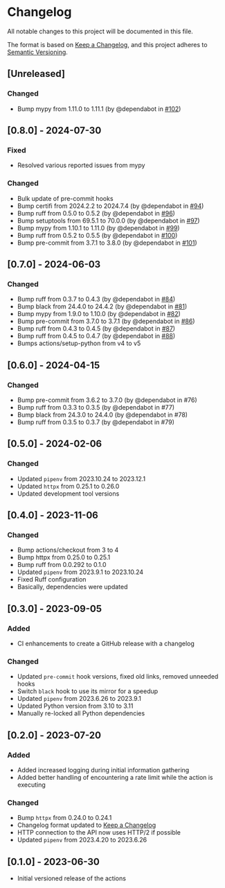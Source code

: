 # Changelog

All notable changes to this project will be documented in this file.

The format is based on [Keep a Changelog](https://keepachangelog.com/en/1.1.0/),
and this project adheres to [Semantic Versioning](https://semver.org/spec/v2.0.0.html).

## [Unreleased]

### Changed

- Bump mypy from 1.11.0 to 1.11.1 (by @dependabot in [#102](https://github.com/stumpylog/image-cleaner-action/pull/102))

## [0.8.0] - 2024-07-30

### Fixed

- Resolved various reported issues from mypy

### Changed

- Bulk update of pre-commit hooks
- Bump certifi from 2024.2.2 to 2024.7.4 (by @dependabot in [#94](https://github.com/stumpylog/image-cleaner-action/pull/94))
- Bump ruff from 0.5.0 to 0.5.2 (by @dependabot in [#96](https://github.com/stumpylog/image-cleaner-action/pull/96))
- Bump setuptools from 69.5.1 to 70.0.0 (by @dependabot in [#97](https://github.com/stumpylog/image-cleaner-action/pull/97))
- Bump mypy from 1.10.1 to 1.11.0 (by @dependabot in [#99](https://github.com/stumpylog/image-cleaner-action/pull/99))
- Bump ruff from 0.5.2 to 0.5.5 (by @dependabot in [#100](https://github.com/stumpylog/image-cleaner-action/pull/100))
- Bump pre-commit from 3.7.1 to 3.8.0 (by @dependabot in [#101](https://github.com/stumpylog/image-cleaner-action/pull/101))

## [0.7.0] - 2024-06-03

### Changed

- Bump ruff from 0.3.7 to 0.4.3 (by @dependabot in [#84](https://github.com/stumpylog/image-cleaner-action/pull/84))
- Bump black from 24.4.0 to 24.4.2 (by @dependabot in [#81](https://github.com/stumpylog/image-cleaner-action/pull/81))
- Bump mypy from 1.9.0 to 1.10.0 (by @dependabot in [#82](https://github.com/stumpylog/image-cleaner-action/pull/82))
- Bump pre-commit from 3.7.0 to 3.7.1 (by @dependabot in [#86](https://github.com/stumpylog/image-cleaner-action/pull/86))
- Bump ruff from 0.4.3 to 0.4.5 (by @dependabot in [#87](https://github.com/stumpylog/image-cleaner-action/pull/87))
- Bump ruff from 0.4.5 to 0.4.7 (by @dependabot in [#88](https://github.com/stumpylog/image-cleaner-action/pull/88))
- Bumps actions/setup-python from v4 to v5

## [0.6.0] - 2024-04-15

### Changed

- Bump pre-commit from 3.6.2 to 3.7.0 (by @dependabot in #76)
- Bump ruff from 0.3.3 to 0.3.5 (by @dependabot in #77)
- Bump black from 24.3.0 to 24.4.0 (by @dependabot in #78)
- Bump ruff from 0.3.5 to 0.3.7 (by @dependabot in #79)

## [0.5.0] - 2024-02-06

### Changed

- Updated `pipenv` from 2023.10.24 to 2023.12.1
- Updated `httpx` from 0.25.1 to 0.26.0
- Updated development tool versions

## [0.4.0] - 2023-11-06

### Changed

- Bump actions/checkout from 3 to 4
- Bump httpx from 0.25.0 to 0.25.1
- Bump ruff from 0.0.292 to 0.1.0
- Updated `pipenv` from 2023.9.1 to 2023.10.24
- Fixed Ruff configuration
- Basically, dependencies were updated

## [0.3.0] - 2023-09-05

### Added

- CI enhancements to create a GitHub release with a changelog

### Changed

- Updated `pre-commit` hook versions, fixed old links, removed unneeded hooks
- Switch `black` hook to use its mirror for a speedup
- Updated `pipenv` from 2023.6.26 to 2023.9.1
- Updated Python version from 3.10 to 3.11
- Manually re-locked all Python dependencies

## [0.2.0] - 2023-07-20

### Added

- Added increased logging during initial information gathering
- Added better handling of encountering a rate limit while the action is executing

### Changed

- Bump `httpx` from 0.24.0 to 0.24.1
- Changelog format updated to [Keep a Changelog](https://keepachangelog.com/en/1.1.0/)
- HTTP connection to the API now uses HTTP/2 if possible
- Updated `pipenv` from 2023.4.20 to 2023.6.26

## [0.1.0] - 2023-06-30

- Initial versioned release of the actions
